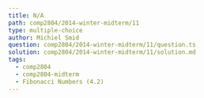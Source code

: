 ```yaml
---
title: N/A
path: comp2804/2014-winter-midterm/11
type: multiple-choice
author: Michiel Smid
question: comp2804/2014-winter-midterm/11/question.ts
solution: comp2804/2014-winter-midterm/11/solution.md
tags:
  - comp2804
  - comp2804-midterm
  - Fibonacci Numbers (4.2)
---
```

